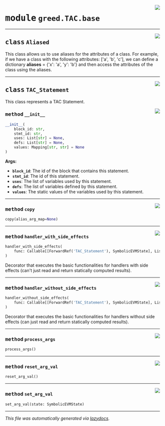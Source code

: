 <!-- markdownlint-disable -->

<a href="https://github.com/ucsb-seclab/greed/tree/main/greed/TAC/base.py#L0"><img align="right" style="float:right;" src="https://img.shields.io/badge/-source-cccccc?style=flat-square"></a>

# <kbd>module</kbd> `greed.TAC.base`






---

<a href="https://github.com/ucsb-seclab/greed/tree/main/greed/TAC/base.py#L12"><img align="right" style="float:right;" src="https://img.shields.io/badge/-source-cccccc?style=flat-square"></a>

## <kbd>class</kbd> `Aliased`
This class allows us to use aliases for the attributes of a class. For example, if we have a class with the following attributes: ['a', 'b', 'c'], we can define a dictionary __aliases__ = {'x': 'a', 'y': 'b'} and then access the attributes of the class using the aliases.  





---

<a href="https://github.com/ucsb-seclab/greed/tree/main/greed/TAC/base.py#L35"><img align="right" style="float:right;" src="https://img.shields.io/badge/-source-cccccc?style=flat-square"></a>

## <kbd>class</kbd> `TAC_Statement`
This class represents a TAC Statement. 

<a href="https://github.com/ucsb-seclab/greed/tree/main/greed/TAC/base.py#L41"><img align="right" style="float:right;" src="https://img.shields.io/badge/-source-cccccc?style=flat-square"></a>

### <kbd>method</kbd> `__init__`

```python
__init__(
    block_id: str,
    stmt_id: str,
    uses: List[str] = None,
    defs: List[str] = None,
    values: Mapping[str, str] = None
)
```



**Args:**
 
 - <b>`block_id`</b>:  The id of the block that contains this statement. 
 - <b>`stmt_id`</b>:  The id of this statement. 
 - <b>`uses`</b>:  The list of variables used by this statement. 
 - <b>`defs`</b>:  The list of variables defined by this statement. 
 - <b>`values`</b>:  The static values of the variables used by this statement. 




---

<a href="https://github.com/ucsb-seclab/greed/tree/main/greed/TAC/base.py#L184"><img align="right" style="float:right;" src="https://img.shields.io/badge/-source-cccccc?style=flat-square"></a>

### <kbd>method</kbd> `copy`

```python
copy(alias_arg_map=None)
```





---

<a href="https://github.com/ucsb-seclab/greed/tree/main/greed/TAC/base.py#L164"><img align="right" style="float:right;" src="https://img.shields.io/badge/-source-cccccc?style=flat-square"></a>

### <kbd>method</kbd> `handler_with_side_effects`

```python
handler_with_side_effects(
    func: Callable[[ForwardRef('TAC_Statement'), SymbolicEVMState], List[SymbolicEVMState]]
)
```

Decorator that executes the basic functionalities for handlers with side effects (can't just read and return statically computed results). 

---

<a href="https://github.com/ucsb-seclab/greed/tree/main/greed/TAC/base.py#L131"><img align="right" style="float:right;" src="https://img.shields.io/badge/-source-cccccc?style=flat-square"></a>

### <kbd>method</kbd> `handler_without_side_effects`

```python
handler_without_side_effects(
    func: Callable[[ForwardRef('TAC_Statement'), SymbolicEVMState], List[SymbolicEVMState]]
)
```

Decorator that executes the basic functionalities for handlers without side effects (can just read and return statically computed results). 

---

<a href="https://github.com/ucsb-seclab/greed/tree/main/greed/TAC/base.py#L82"><img align="right" style="float:right;" src="https://img.shields.io/badge/-source-cccccc?style=flat-square"></a>

### <kbd>method</kbd> `process_args`

```python
process_args()
```





---

<a href="https://github.com/ucsb-seclab/greed/tree/main/greed/TAC/base.py#L98"><img align="right" style="float:right;" src="https://img.shields.io/badge/-source-cccccc?style=flat-square"></a>

### <kbd>method</kbd> `reset_arg_val`

```python
reset_arg_val()
```





---

<a href="https://github.com/ucsb-seclab/greed/tree/main/greed/TAC/base.py#L107"><img align="right" style="float:right;" src="https://img.shields.io/badge/-source-cccccc?style=flat-square"></a>

### <kbd>method</kbd> `set_arg_val`

```python
set_arg_val(state: SymbolicEVMState)
```








---

_This file was automatically generated via [lazydocs](https://github.com/ml-tooling/lazydocs)._

